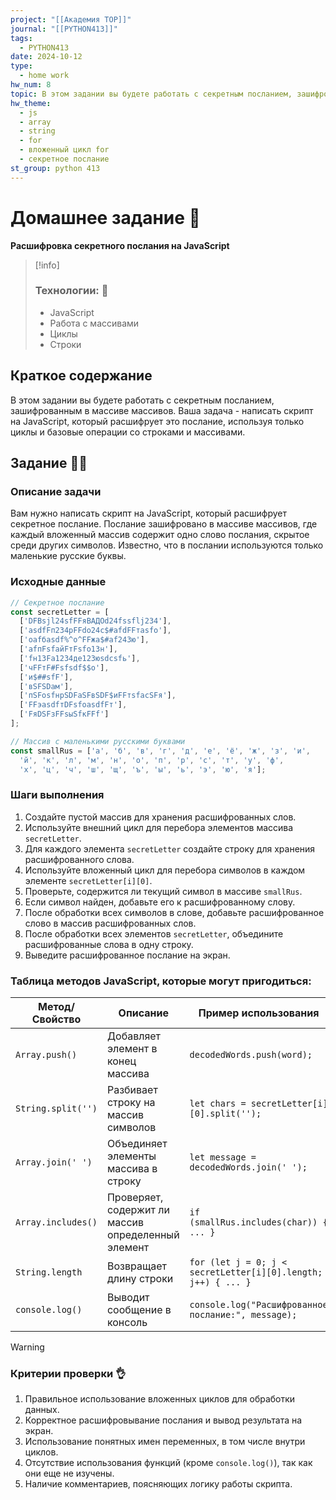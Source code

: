```yaml
---
project: "[[Академия TOP]]"
journal: "[[PYTHON413]]"
tags:
  - PYTHON413
date: 2024-10-12
type:
  - home work
hw_num: 8
topic: В этом задании вы будете работать с секретным посланием, зашифрованным в массиве массивов. Ваша задача - написать скрипт на JavaScript, который расшифрует это послание, используя только циклы и базовые операции со строками и массивами.
hw_theme:
  - js
  - array
  - string
  - for
  - вложенный цикл for
  - секретное послание
st_group: python 413
---
```

# Домашнее задание 📃
**Расшифровка секретного послания на JavaScript**

>[!info]
>### Технологии: 🦾
>- JavaScript
>- Работа с массивами
>- Циклы
>- Строки

## Краткое содержание 
В этом задании вы будете работать с секретным посланием, зашифрованным в массиве массивов. Ваша задача - написать скрипт на JavaScript, который расшифрует это послание, используя только циклы и базовые операции со строками и массивами.

## Задание 👷‍♂️

### Описание задачи

Вам нужно написать скрипт на JavaScript, который расшифрует секретное послание. Послание зашифровано в массиве массивов, где каждый вложенный массив содержит одно слово послания, скрытое среди других символов. Известно, что в послании используются только маленькие русские буквы.

### Исходные данные

```javascript
// Секретное послание
const secretLetter = [
  ['DFВsjl24sfFFяВАДОd24fssflj234'],
  ['asdfFп234рFFdо24с$#afdFFтasfо'],
  ['оafбasdf%^о^FFжа$#af243ю'],
  ['afпFsfайFтFsfо13н'],
  ['fн13Fа1234де123юsdсsfь'],
  ['чFFтF#Fsfsdf$$о'],
  ['и$##sfF'],
  ['вSFSDам'],
  ['пSFоsfнрSDFаSFвSDF$иFFтsfaсSFя'],
  ['FFэasdfтDFsfоasdfFт'],
  ['FяDSFзFFsыSfкFFf']
];

// Массив с маленькими русскими буквами
const smallRus = ['а', 'б', 'в', 'г', 'д', 'е', 'ё', 'ж', 'з', 'и',
  'й', 'к', 'л', 'м', 'н', 'о', 'п', 'р', 'с', 'т', 'у', 'ф',
  'х', 'ц', 'ч', 'ш', 'щ', 'ъ', 'ы', 'ь', 'э', 'ю', 'я'];
```

### Шаги выполнения

1. Создайте пустой массив для хранения расшифрованных слов.
2. Используйте внешний цикл для перебора элементов массива `secretLetter`.
3. Для каждого элемента `secretLetter` создайте строку для хранения расшифрованного слова.
4. Используйте вложенный цикл для перебора символов в каждом элементе `secretLetter[i][0]`.
5. Проверьте, содержится ли текущий символ в массиве `smallRus`.
6. Если символ найден, добавьте его к расшифрованному слову.
7. После обработки всех символов в слове, добавьте расшифрованное слово в массив расшифрованных слов.
8. После обработки всех элементов `secretLetter`, объедините расшифрованные слова в одну строку.
9. Выведите расшифрованное послание на экран.

### Таблица методов JavaScript, которые могут пригодиться:

| Метод/Свойство     | Описание                                           | Пример использования                                          |
| ------------------ | -------------------------------------------------- | ------------------------------------------------------------- |
| `Array.push()`     | Добавляет элемент в конец массива                  | `decodedWords.push(word);`                                    |
| `String.split('')` | Разбивает строку на массив символов                | `let chars = secretLetter[i][0].split('');`                   |
| `Array.join(' ')`  | Объединяет элементы массива в строку               | `let message = decodedWords.join(' ');`                       |
| `Array.includes()` | Проверяет, содержит ли массив определенный элемент | `if (smallRus.includes(char)) { ... }`                        |
| `String.length`    | Возвращает длину строки                            | `for (let j = 0; j < secretLetter[i][0].length; j++) { ... }` |
| `console.log()`    | Выводит сообщение в консоль                        | `console.log("Расшифрованное послание:", message);`           |

>[!warning]
>### Критерии проверки 👌
>1. Правильное использование вложенных циклов для обработки данных.
>2. Корректное расшифровывание послания и вывод результата на экран.
>3. Использование понятных имен переменных, в том числе внутри циклов.
>4. Отсутствие использования функций (кроме `console.log()`), так как они еще не изучены.
>5. Наличие комментариев, поясняющих логику работы скрипта.

